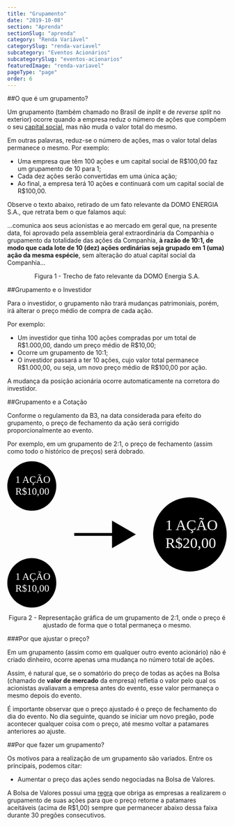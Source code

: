 ```yaml
---
title: "Grupamento"
date: "2019-10-08"
section: "Aprenda"
sectionSlug: "aprenda"
category: "Renda Variável"
categorySlug: "renda-variavel"
subcategory: "Eventos Acionários"
subcategorySlug: "eventos-acionarios"
featuredImage: "renda-variavel"
pageType: "page"
order: 6
---
```


##O que é um grupamento?

Um grupamento (também chamado no Brasil de *inplit* e de *reverse split* no exterior) ocorre quando a empresa reduz o número de ações que compõem o seu [capital social](/aprenda/renda-variavel/acoes/o-que-sao-acoes), mas não muda o valor total do mesmo.

Em outras palavras, reduz-se o número de ações, mas o valor total delas permanece o mesmo. Por exemplo:

- Uma empresa que têm 100 ações e um capital social de R$100,00 faz um grupamento de 10 para 1;
- Cada dez ações serão convertidas em uma única ação;
- Ao final, a empresa terá 10 ações  e continuará com um capital social de R\$100,00.

Observe o texto abaixo, retirado de um fato relevante da DOMO ENERGIA S.A., que retrata bem o que falamos aqui:

<div class="citacao" id="figura1">

...comunica aos seus acionistas e ao mercado em geral que, na presente data, foi aprovado pela
assembleia geral extraordinária da Companhia o grupamento da totalidade das ações da Companhia, **à razão de
10:1, de modo que cada lote de 10 (dez) ações ordinárias seja grupado em 1 (uma) ação da mesma espécie**,
sem alteração do atual capital social da Companhia...


</div>

<p class="legenda" style="text-align:center;">Figura 1 - Trecho de fato relevante da DOMO Energia S.A.</p>


##Grupamento e o Investidor

Para o investidor, o grupamento não trará mudanças patrimoniais, porém, irá alterar o preço médio de compra de cada ação.

Por exemplo:

- Um investidor que tinha 100 ações compradas por um total de R\$1.000,00, dando um preço médio de R\$10,00;
- Ocorre um grupamento de 10:1;
- O investidor passará a ter 10 ações, cujo valor total permanece R\$1.000,00, ou seja, um novo preço médio de R\$100,00 por ação.

A mudança da posição acionária ocorre automaticamente na corretora do investidor.

##Grupamento e a Cotação

Conforme o regulamento da B3, na data considerada para efeito do grupamento, o preço de fechamento da ação será corrigido proporcionalmente ao evento.

Por exemplo, em um grupamento de 2:1, o preço de fechamento (assim como todo o histórico de preços) será dobrado.

<div style="text-align:center;">

<svg viewBox="0 0 300 200" class="svg-vertical-limit" preserveAspectRatio="xMidYMax meet" id="figura2">
<style type="text/css">
	.st0grupamento{fill:#FFFFFF;}
	.st1grupamento{font-family:'MyriadPro-Regular';}
	.st2grupamento{font-size:13.5662px;}
	.st3grupamento{font-size:20.3493px;}
	.st4grupamento{fill:none;}
</style>
<g>
	<ellipse cx="33.5" cy="34" rx="33.5" ry="33.7"/>
	<text transform="matrix(1 0 0 1 11.0098 29.8198)" class="st0grupamento st1grupamento st2grupamento">1 AÇÃO</text>
	<text transform="matrix(1 0 0 1 11.0098 46.1198)" class="st0grupamento st1grupamento st2grupamento">R$10,00</text>
</g>
<g>
	<ellipse cx="33.5" cy="166" rx="33.5" ry="33.7"/>
	<text transform="matrix(1 0 0 1 11.0098 161.8643)" class="st0grupamento st1grupamento st2grupamento">1 AÇÃO</text>
	<text transform="matrix(1 0 0 1 11.0098 178.1643)" class="st0grupamento st1grupamento st2grupamento">R$10,00</text>
</g>
<g>
	<ellipse cx="249.7" cy="100" rx="50.3" ry="50.6"/>
	<text transform="matrix(1 0 0 1 216.0309 93.7627)" class="st0grupamento st1grupamento st3grupamento">1 AÇÃO</text>
	<text transform="matrix(1 0 0 1 216.0309 118.1627)" class="st0grupamento st1grupamento st3grupamento">R$20,00</text>
</g>
<polygon points="175.8,100 143.2,81.2 143.2,98.1 91.5,98.1 91.5,101.9 143.2,101.9 143.2,118.8 "/>
<rect x="-25.3" y="452" class="st4grupamento" width="2.7" height="42.7"/>
</svg>

</div>

<p class="legenda" style="text-align:center;">Figura 2 - Representação gráfica de um grupamento de 2:1, onde o preço é ajustado de forma que o total permaneça o mesmo.</p>

###Por que ajustar o preço?

Em um grupamento (assim como em qualquer outro evento acionário) não é criado dinheiro, ocorre apenas uma mudança no número total de ações.

Assim, é natural que, se o somatório do preço de todas as ações na Bolsa (chamado de **valor de mercado** da empresa) refletia o valor pelo qual os acionistas avaliavam a empresa antes do evento, esse valor permaneça o mesmo depois do evento.

É importante observar que o preço ajustado é o preço de fechamento do dia do evento. No dia seguinte, quando se iniciar um novo pregão, pode acontecer qualquer coisa com o preço, até mesmo voltar a patamares anteriores ao ajuste.

##Por que fazer um grupamento?

Os motivos para a realização de um grupamento são variados. Entre os principais, podemos citar:

- Aumentar o preço das ações sendo negociadas na Bolsa de Valores.

A Bolsa de Valores possui uma [regra](http://www.b3.com.br/pt_br/regulacao/regulacao-de-emissores/atuacao-orientadora/cartilhas-e-orientacoes.htm) que obriga as empresas a realizarem  o grupamento de suas ações para que o preço retorne a patamares aceitáveis (acima de R\$1,00) sempre que permanecer abaixo dessa faixa durante 30 pregões consecutivos.